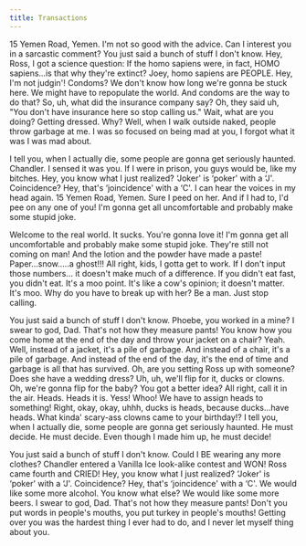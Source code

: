 ```yaml
---
title: Transactions
---
```


15 Yemen Road, Yemen. I'm not so good with the advice. Can I interest you in a sarcastic comment? You just said a bunch of stuff I don't know. Hey, Ross, I got a science question: If the homo sapiens were, in fact, HOMO sapiens...is that why they're extinct? Joey, homo sapiens are PEOPLE. Hey, I'm not judgin'! Condoms? We don't know how long we're gonna be stuck here. We might have to repopulate the world. And condoms are the way to do that? So, uh, what did the insurance company say? Oh, they said uh, "You don't have insurance here so stop calling us." Wait, what are you doing? Getting dressed. Why? Well, when I walk outside naked, people throw garbage at me. I was so focused on being mad at you, I forgot what it was I was mad about.

I tell you, when I actually die, some people are gonna get seriously haunted. Chandler. I sensed it was you. If I were in prison, you guys would be, like my bitches. Hey, you know what I just realized? ‘Joker' is ‘poker' with a ‘J'. Coincidence? Hey, that's ‘joincidence' with a ‘C'. I can hear the voices in my head again. 15 Yemen Road, Yemen. Sure I peed on her. And if I had to, I'd pee on any one of you! I'm gonna get all uncomfortable and probably make some stupid joke.

Welcome to the real world. It sucks. You're gonna love it! I'm gonna get all uncomfortable and probably make some stupid joke. They're still not coming on man! And the lotion and the powder have made a paste! Paper...snow.....a ghost!!! All right, kids, I gotta get to work. If I don't input those numbers... it doesn't make much of a difference. If you didn't eat fast, you didn't eat. It's a moo point. It's like a cow's opinion; it doesn't matter. It's moo. Why do you have to break up with her? Be a man. Just stop calling.

You just said a bunch of stuff I don't know. Phoebe, you worked in a mine? I swear to god, Dad. That's not how they measure pants! You know how you come home at the end of the day and throw your jacket on a chair? Yeah. Well, instead of a jacket, it's a pile of garbage. And instead of a chair, it's a pile of garbage. And instead of the end of the day, it's the end of time and garbage is all that has survived. Oh, are you setting Ross up with someone? Does she have a wedding dress? Uh, uh, we'll flip for it, ducks or clowns. Oh, we're gonna flip for the baby? You got a better idea? All right, call it in the air. Heads. Heads it is. Yess! Whoo! We have to assign heads to something! Right, okay, okay, uhhh, ducks is heads, because ducks...have heads. What kinda' scary-ass clowns came to your birthday!? I tell you, when I actually die, some people are gonna get seriously haunted. He must decide. He must decide. Even though I made him up, he must decide!

You just said a bunch of stuff I don't know. Could I BE wearing any more clothes? Chandler entered a Vanilla Ice look-alike contest and WON! Ross came fourth and CRIED! Hey, you know what I just realized? ‘Joker' is ‘poker' with a ‘J'. Coincidence? Hey, that's ‘joincidence' with a ‘C'. We would like some more alcohol. You know what else? We would like some more beers. I swear to god, Dad. That's not how they measure pants! Don't you put words in people's mouths, you put turkey in people's mouths! Getting over you was the hardest thing I ever had to do, and I never let myself thing about you.
